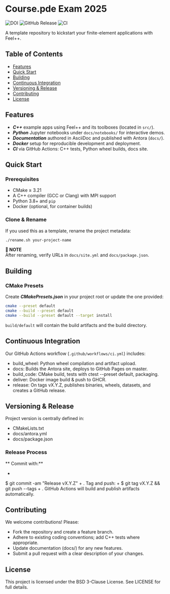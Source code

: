 # Course.pde Exam 2025

![DOI](https://zenodo.org/badge/DOI/10.5281/zenodo.12762669.svg)
![GitHub Release](https://img.shields.io/github/v/release/feelpp/course.pde-exam-2025)
![CI](https://github.com/feelpp/course.pde-exam-2025/workflows/CI/badge.svg)

A template repository to kickstart your finite-element applications with Feel++.

## Table of Contents

* [Features](#features)
* [Quick Start](#quick-start)
* [Building](#building)
* [Continuous Integration](#ci)
* [Versioning & Release](#versioning)
* [Contributing](#contributing)
* [License](#license)

## Features

* ***C++*** example apps using Feel++ and its toolboxes (located in `src/`).
* ***Python*** Jupyter notebooks under `docs/notebooks/` for interactive demos.
* ***Documentation*** authored in AsciiDoc and published with Antora (`docs/`).
* ***Docker*** setup for reproducible development and deployment.
* ***CI*** via GitHub Actions: C++ tests, Python wheel builds, docs site.

## Quick Start

### Prerequisites

* CMake ≥ 3.21  
* A C++ compiler (GCC or Clang) with MPI support  
* Python 3.8+ and `pip`  
* Docker (optional, for container builds)

### Clone & Rename

If you used this as a template, rename the project metadata:
```bash
./rename.sh your-project-name
```

**📌 NOTE**\
After renaming, verify URLs in `docs/site.yml` and `docs/package.json`.

## Building

### CMake Presets

Create ***CMakePresets.json*** in your project root or update the one provided:

```bash
cmake --preset default
cmake --build --preset default
cmake --build --preset default --target install
```

`build/default` will contain the build artifacts and the build directory.

## Continuous Integration

Our GitHub Actions workflow (`.github/workflows/ci.yml`) includes:

* build_wheel: Python wheel compilation and artifact upload.
* docs: Builds the Antora site, deploys to GitHub Pages on master.
* build_code: CMake build, tests with ctest --preset default, packaging.
* deliver: Docker image build & push to GHCR.
* release: On tags vX.Y.Z, publishes binaries, wheels, datasets, and creates a GitHub release.

## Versioning & Release

Project version is centrally defined in:

* CMakeLists.txt
* docs/antora.yml
* docs/package.json

### Release Process

**	Commit with:**

+
 $ git commit -am "Release vX.Y.Z"
+
. Tag and push:
+
 $ git tag vX.Y.Z && git push --tags
+
. GitHub Actions will build and publish artifacts automatically.

## Contributing

We welcome contributions! Please:

* Fork the repository and create a feature branch.
* Adhere to existing coding conventions; add C++ tests where appropriate.
* Update documentation (docs/) for any new features.
* Submit a pull request with a clear description of your changes.

## License

This project is licensed under the BSD 3-Clause License.
See LICENSE for full details.
